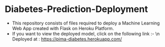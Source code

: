 # Diabetes-Prediction-Deployment
- This repository consists of files required to deploy a Machine Learning Web App created with Flask on Heroku Platform.
- If you want to view the deployed model, click on the following link :-
 \n Deployed at : https://pima-diabetes.herokuapp.com/
